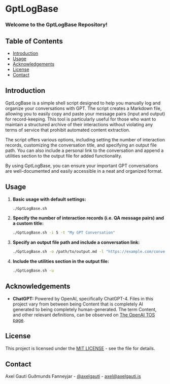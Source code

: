 # GptLogBase

### **Welcome to the GptLogBase Repository!**

## Table of Contents
- [Introduction](#introduction)
- [Usage](#usage)
- [Acknowledgements](#acknowledgements)
- [License](#license)
- [Contact](#contact)


## Introduction

GptLogBase is a simple shell script designed to help you manually log and organize your conversations with GPT. The script creates a Markdown file, allowing you to easily copy and paste your message pairs (input and output) for record-keeping. This tool is particularly useful for those who want to maintain a structured archive of their interactions without violating any terms of service that prohibit automated content extraction.

The script offers various options, including setting the number of interaction records, customizing the conversation title, and specifying an output file path. You can also include a personal link to the conversation and append a utilities section to the output file for added functionality.

By using GptLogBase, you can ensure your important GPT conversations are well-documented and easily accessible in a neat and organized format.

## Usage

1. **Basic usage with default settings:**
   ```bash
   ./GptLogBase.sh
   ```

2. **Specify the number of interaction records (i.e. QA message pairs) and a custom title:**
   ```bash
   ./GptLogBase.sh -i 5 -t "My GPT Conversation"
   ```

3. **Specify an output file path and include a conversation link:**
   ```bash
   ./GptLogBase.sh -o /path/to/output.md -l "https://example.com/conversation"
   ```

4. **Include the utilities section in the output file:**
   ```bash
   ./GptLogBase.sh -u
   ```

## Acknowledgements
- **ChatGPT:** Powered by OpenAI, specifically ChatGPT-4. Files in this project vary from between being Content that is completely AI generated to being completely human-generated. The term Content, and other relevant definitions, can be observed on [The OpenAI TOS page](https://openai.com/policies/terms-of-use#using-our-services).

## License
This project is licensed under the [MIT LICENSE](LICENSE) - see the file for details.

## Contact
Axel Gauti Guðmunds Fanneyjar - [@axelgauti](https://twitter.com/axelgauti) - axel@axelgauti.is